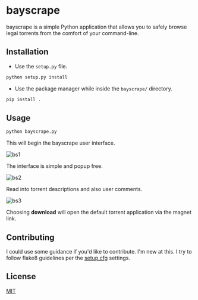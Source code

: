 # bayscrape
bayscrape is a simple Python application that allows you to safely browse legal  torrents from the comfort of your command-line.

## Installation
* Use the `setup.py` file.

```bash
python setup.py install
```

* Use the package manager while inside the  `bayscrape/` directory.

```bash
pip install .
```

## Usage

```bash
python bayscrape.py
```

This will begin the bayscrape user interface.

![bs1](https://i.imgur.com/uhIptOT.png)

The interface is simple and popup free.

![bs2](https://i.imgur.com/kyAaQwb.png)

Read into torrent descriptions and also user comments.

![bs3](https://i.imgur.com/9cIuNzo.png)

Choosing **download** will open the default torrent application via the magnet link.

## Contributing

I could use some guidance if you'd like to contribute. I'm new at this. I try to follow flake8 guidelines per the [setup.cfg](https://github.com/mattshu/bayscrape/blob/main/setup.cfg) settings.

## License
[MIT](https://choosealicense.com/licenses/mit/)

